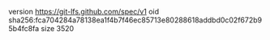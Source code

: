 version https://git-lfs.github.com/spec/v1
oid sha256:fca704284a78138ea1f4b7f46ec85713e80288618addbd0c02f672b95b4fc8fa
size 3520
